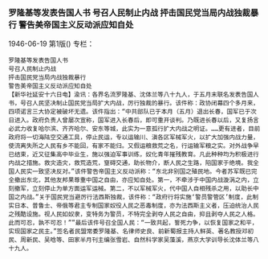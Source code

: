 ### 罗隆基等发表告国人书  号召人民制止内战  抨击国民党当局内战独裁暴行  警告美帝国主义反动派应知自处

1946-06-19
第1版()
专栏：

    罗隆基等发表告国人书
    号召人民制止内战
    抨击国民党当局内战独裁暴行
    警告美帝国主义反动派应知自处
    【新华社延安十六日电】渝讯：各界名流罗隆基、沈体兰等八十九人，于五月末联名发表告国人书，号召人民坚决制止国民党当局扩大内战，厉行独裁的暴行。该件称：政协闭幕四个多月来，四项诺言三大协定被破坏无遗。该件指出：“中共部队已于本月（五月）退出长春，国军已于次日进入。政府负责人曾屡次宣称，国军进入长春后，即可重开谈判。乃既进长春以后，又复扬言必武力收复哈尔滨、齐齐哈尔、安东等城，此实为一意孤行扩大内战之明证。……更有进者，目前政府将一切海陆空交通工具，停止民运，专以运输川、滇各区军械军火，以扩大加强内战力量，使流离失所之人民有乡不能回，有家不能归。又假运粮救荒之名，行运输军粮之实。对外战争早已结束，近又征集高中毕业生，施以强迫军事训练，奴化青年摧残教育。凡此种种均为积极进行内战之措施。救灾造灾，救荒造荒，窒碍交通，助长物介，断人民之生路，陷国家于绝境。我全国人民实一致坚决反对。”该件警告帝国主义反动派称：“东北非别国之殖民地。今者苏军既已完全撤出东北，其他友邦果尊重中国之自由，亦应知自处。第一，不牵涉于中国内战漩涡之内，立刻撤军，立刻停止为单方面运军运械。第二，不以军械军火，代中国人自相残杀之用，以助长中国之内战。”关于国民党当避厉行法西斯独裁，该件称：“政府行将实施‘警员警管区’制度，此制实日本、普鲁士、帝俄等君主专制国家奴役人民之恶毒制度，亦为法西斯主义者，压迫统治人民之残酷设施。视人民如奴隶，变特务为警员，不特完全剥夺人民之自由，抑且剥夺人民之人格。此而可忍，孰不可忍！””最后该件号召全国人民：“一致共起，誓死力争，以恢复国家之和平，实现国家之民主。”签名者民盟常委罗隆基、名律师史良、前新蜀报主持人鲜英、著名教授邓初民、周新民、吴晗等、田家半月刊主编张雪岩、自然科学家吴藻溪，燕京大学训导长沈体兰等八十九人。
